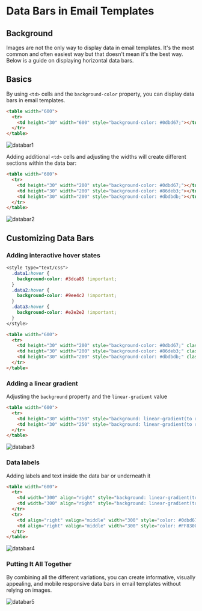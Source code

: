 # Data Bars in Email Templates

## Background

Images are not the only way to display data in email templates. It's the most common and often easiest way but that doesn't mean it's the best way. Below is a guide on displaying horizontal data bars.

## Basics

By using `<td>` cells and the `background-color` property, you can display data bars in email templates.

```html
<table width="600">
  <tr>
    <td height="30" width="600" style="background-color: #0dbd67;"></td>
  </tr>
</table>
```

![databar1](https://user-images.githubusercontent.com/6575035/69486216-6fbe4a80-0e17-11ea-8858-14505fc43bc2.png)

Adding additional `<td>` cells and adjusting the widths will create different sections within the data bar:

```html
<table width="600">
  <tr>
    <td height="30" width="200" style="background-color: #0dbd67;"></td>
    <td height="30" width="200" style="background-color: #86deb3;"></td>
    <td height="30" width="200" style="background-color: #dbdbdb;"></td>
  </tr>
</table>
```

![databar2](https://user-images.githubusercontent.com/6575035/69486219-7c42a300-0e17-11ea-9635-f87b4a8acb1b.png)

## Customizing Data Bars

### Adding interactive hover states

```css
<style type="text/css">
  .data1:hover {
    background-color: #3dca85 !important;
  }
  .data2:hover {
    background-color: #9ee4c2 !important;
  }
  .data3:hover {
    background-color: #e2e2e2 !important;
  }
</style>
```

```html
<table width="600">
  <tr>
    <td height="30" width="200" style="background-color: #0dbd67;" class="data1"></td>
    <td height="30" width="200" style="background-color: #86deb3;" class="data2"></td>
    <td height="30" width="200" style="background-color: #dbdbdb;" class="data3"></td>
  </tr>
</table>
```

### Adding a linear gradient

Adjusting the `background` property and the `linear-gradient` value

```html
<table width="600">
  <tr>
    <td height="30" width="350" style="background: linear-gradient(to right, #10ed81 0%, #0dbd67 100%); background-color: #0dbd67;"></td>
    <td height="30" width="250" style="background: linear-gradient(to right, #ffaa00 0%, #ff8300 100%); background-color: #ff8300;"></td>
  </tr>
</table>
```

![databar3](https://user-images.githubusercontent.com/6575035/69486223-895f9200-0e17-11ea-8458-e389413c2d17.png)

### Data labels

Adding labels and text inside the data bar or underneath it

```html
<table width="600">
  <tr>
    <td width="300" align="right" style="background: linear-gradient(to right, #10ed81 0%, #0dbd67 100%); background-color: #0dbd67; color: #000000; font-weight: 400; font-size: 14px; font-family: courier; line-height: 1.5em; margin: 0; padding: 0 6px 0 0;" height="31">Label</td>
    <td width="300" align="right" style="background: linear-gradient(to right, #ffaa00 0%, #FF8300 100%); background-color: #FF8300; color: #000000; font-weight: 400; font-size: 14px; font-family: courier; line-height: 1.5em; margin: 0; padding: 0 6px 0 0;" height="31">Label</td>
  </tr>
  <tr>
    <td align="right" valign="middle" width="300" style="color: #0dbd67; font-weight: 600; font-size: 16px; font-family: courier; line-height: 1.5em; margin: 0; padding: 2px 0 0 0;">$12,345.00</td>
    <td align="right" valign="middle" width="300" style="color: #FF8300; font-weight: 600; font-size: 16px; font-family: courier; line-height: 1.5em; margin: 0; padding: 2px 0 0 0;">$67,890.00</td>
  </tr>
</table>
```

![databar4](https://user-images.githubusercontent.com/6575035/69486225-91b7cd00-0e17-11ea-88fd-3ddc997db72f.png)

### Putting It All Together

By combining all the different variations, you can create informative, visually appealing, and mobile responsive data bars in email templates without relying on images.

![databar5](https://user-images.githubusercontent.com/6575035/69486240-d2174b00-0e17-11ea-824c-aa04b13a8195.png)